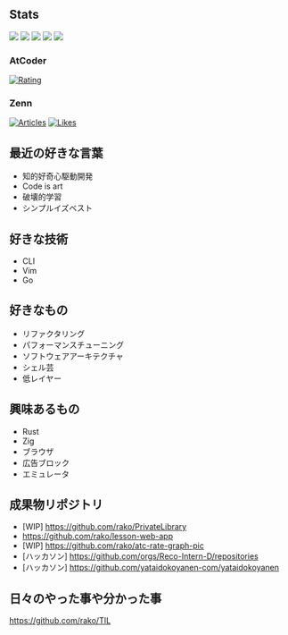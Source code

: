 ## Stats

![](http://github-profile-summary-cards.vercel.app/api/cards/profile-details?username=rako&theme=gruvbox)
![](http://github-profile-summary-cards.vercel.app/api/cards/repos-per-language?username=rako&theme=gruvbox)
![](http://github-profile-summary-cards.vercel.app/api/cards/most-commit-language?username=rako&theme=gruvbox)
![](http://github-profile-summary-cards.vercel.app/api/cards/stats?username=rako&theme=gruvbox)
![](http://github-profile-summary-cards.vercel.app/api/cards/productive-time?username=rako&theme=gruvbox&utcOffset=9)

### AtCoder
[![Rating](https://badgen.org/img/atcoder/rako1/rating/algorithm?style=flat)](https://atcoder.jp/users/rako1?contestType=algo)
### Zenn
[![Articles](https://badgen.org/img/zenn/rako0x1/articles?style=flat)](https://zenn.dev/rako0x1)
[![Likes](https://badgen.org/img/zenn/rako0x1/likes?style=flat)](https://zenn.dev/rako0x1)

## 最近の好きな言葉

- 知的好奇心駆動開発
- Code is art
- 破壊的学習
- シンプルイズベスト

## 好きな技術
- CLI
- Vim
- Go

## 好きなもの
- リファクタリング
- パフォーマンスチューニング
- ソフトウェアアーキテクチャ
- シェル芸
- 低レイヤー

## 興味あるもの
- Rust
- Zig
- ブラウザ
- 広告ブロック
- エミュレータ

## 成果物リポジトリ
- [WIP] https://github.com/rako/PrivateLibrary
- https://github.com/rako/lesson-web-app
- [WIP] https://github.com/rako/atc-rate-graph-pic
- [ハッカソン] https://github.com/orgs/Reco-Intern-D/repositories
- [ハッカソン] https://github.com/yataidokoyanen-com/yataidokoyanen

## 日々のやった事や分かった事
https://github.com/rako/TIL